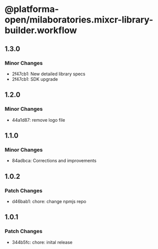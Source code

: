 # @platforma-open/milaboratories.mixcr-library-builder.workflow

## 1.3.0

### Minor Changes

- 2f47cb1: New detailed library specs
- 2f47cb1: SDK upgrade

## 1.2.0

### Minor Changes

- 44a1d87: remove logo file

## 1.1.0

### Minor Changes

- 84adbca: Corrections and improvements

## 1.0.2

### Patch Changes

- d46bab1: chore: change npmjs repo

## 1.0.1

### Patch Changes

- 344b5fc: chore: inital release
